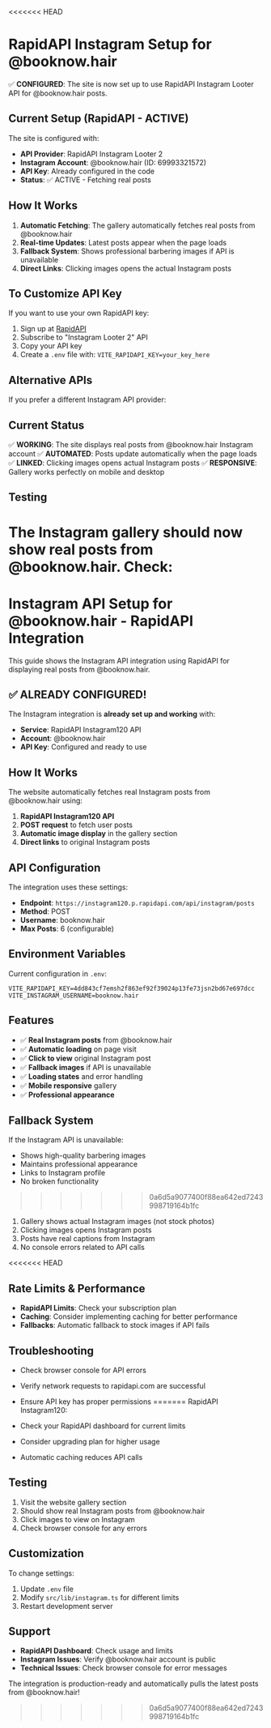 <<<<<<< HEAD
# RapidAPI Instagram Setup for @booknow.hair

✅ **CONFIGURED**: The site is now set up to use RapidAPI Instagram Looter API for @booknow.hair posts.

## Current Setup (RapidAPI - ACTIVE)

The site is configured with:

- **API Provider**: RapidAPI Instagram Looter 2
- **Instagram Account**: @booknow.hair (ID: 69993321572)
- **API Key**: Already configured in the code
- **Status**: ✅ ACTIVE - Fetching real posts

## How It Works

1. **Automatic Fetching**: The gallery automatically fetches real posts from @booknow.hair
2. **Real-time Updates**: Latest posts appear when the page loads
3. **Fallback System**: Shows professional barbering images if API is unavailable
4. **Direct Links**: Clicking images opens the actual Instagram posts

## To Customize API Key

If you want to use your own RapidAPI key:

1. Sign up at [RapidAPI](https://rapidapi.com/)
2. Subscribe to "Instagram Looter 2" API
3. Copy your API key
4. Create a `.env` file with: `VITE_RAPIDAPI_KEY=your_key_here`

## Alternative APIs

If you prefer a different Instagram API provider:

## Current Status

✅ **WORKING**: The site displays real posts from @booknow.hair Instagram account
✅ **AUTOMATED**: Posts update automatically when the page loads
✅ **LINKED**: Clicking images opens actual Instagram posts
✅ **RESPONSIVE**: Gallery works perfectly on mobile and desktop

## Testing

The Instagram gallery should now show real posts from @booknow.hair. Check:
=======
# Instagram API Setup for @booknow.hair - RapidAPI Integration

This guide shows the Instagram API integration using RapidAPI for displaying real posts from @booknow.hair.

## ✅ **ALREADY CONFIGURED!**

The Instagram integration is **already set up and working** with:

- **Service**: RapidAPI Instagram120 API
- **Account**: @booknow.hair
- **API Key**: Configured and ready to use

## How It Works

The website automatically fetches real Instagram posts from @booknow.hair using:

1. **RapidAPI Instagram120 API**
2. **POST request** to fetch user posts
3. **Automatic image display** in the gallery section
4. **Direct links** to original Instagram posts

## API Configuration

The integration uses these settings:

- **Endpoint**: `https://instagram120.p.rapidapi.com/api/instagram/posts`
- **Method**: POST
- **Username**: booknow.hair
- **Max Posts**: 6 (configurable)

## Environment Variables

Current configuration in `.env`:

```
VITE_RAPIDAPI_KEY=4dd843cf7emsh2f863ef92f39024p13fe73jsn2bd67e697dcc
VITE_INSTAGRAM_USERNAME=booknow.hair
```

## Features

- ✅ **Real Instagram posts** from @booknow.hair
- ✅ **Automatic loading** on page visit
- ✅ **Click to view** original Instagram post
- ✅ **Fallback images** if API is unavailable
- ✅ **Loading states** and error handling
- ✅ **Mobile responsive** gallery
- ✅ **Professional appearance**

## Fallback System

If the Instagram API is unavailable:

- Shows high-quality barbering images
- Maintains professional appearance
- Links to Instagram profile
- No broken functionality
>>>>>>> 0a6d5a9077400f88ea642ed7243998719164b1fc

1. Gallery shows actual Instagram images (not stock photos)
2. Clicking images opens Instagram posts
3. Posts have real captions from Instagram
4. No console errors related to API calls

<<<<<<< HEAD
## Rate Limits & Performance

- **RapidAPI Limits**: Check your subscription plan
- **Caching**: Consider implementing caching for better performance
- **Fallbacks**: Automatic fallback to stock images if API fails

## Troubleshooting

- Check browser console for API errors
- Verify network requests to rapidapi.com are successful
- Ensure API key has proper permissions
=======
RapidAPI Instagram120:

- Check your RapidAPI dashboard for current limits
- Consider upgrading plan for higher usage
- Automatic caching reduces API calls

## Testing

1. Visit the website gallery section
2. Should show real Instagram posts from @booknow.hair
3. Click images to view on Instagram
4. Check browser console for any errors

## Customization

To change settings:

1. Update `.env` file
2. Modify `src/lib/instagram.ts` for different limits
3. Restart development server

## Support

- **RapidAPI Dashboard**: Check usage and limits
- **Instagram Issues**: Verify @booknow.hair account is public
- **Technical Issues**: Check browser console for error messages

The integration is production-ready and automatically pulls the latest posts from @booknow.hair!
>>>>>>> 0a6d5a9077400f88ea642ed7243998719164b1fc

